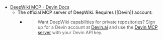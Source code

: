 - [DeepWiki MCP - Devin Docs](https://docs.devin.ai/work-with-devin/deepwiki-mcp)
	- The official MCP server of DeepWiki. Requires [[Devin]] account:
		- > Want DeepWiki capabilities for private repositories? Sign up for a Devin account at [Devin.ai](https://devin.ai/) and use the [Devin MCP server](https://docs.devin.ai/work-with-devin/devin-mcp) with your Devin API key.